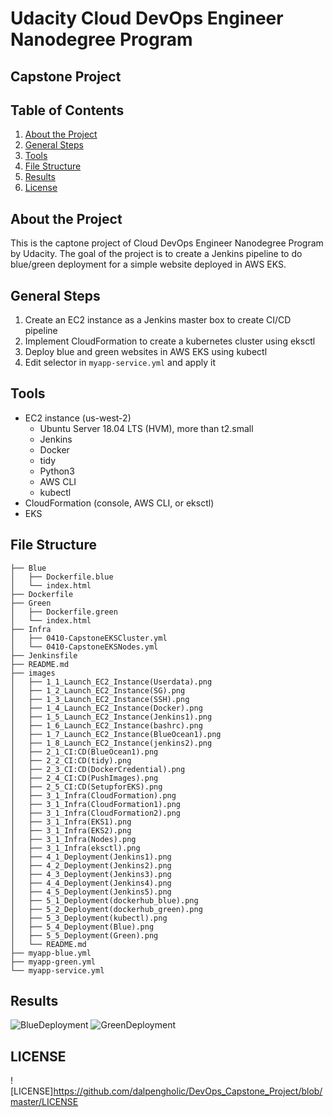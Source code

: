 # Udacity Cloud DevOps Engineer Nanodegree Program

## Capstone Project

## Table of Contents

1. [About the Project](#about_the_project)
2. [General Steps](#general_steps)
3. [Tools](#tools)
4. [File Structure](#file_structure)
5. [Results](#results)
6. [License](#license)

<a name="about_the_project"></a>
## About the Project
This is the captone project of Cloud DevOps Engineer Nanodegree Program by Udacity. The goal of the project is to create a Jenkins pipeline to do blue/green deployment for a simple website deployed in AWS EKS. 

<a name="general_steps"></a>
## General Steps
1. Create an EC2 instance as a Jenkins master box to create CI/CD pipeline
2. Implement CloudFormation to create a kubernetes cluster using eksctl
3. Deploy blue and green websites in AWS EKS using kubectl
4. Edit selector in `myapp-service.yml` and apply it

<a name="Tools"></a>
## Tools
- EC2 instance (us-west-2)
  - Ubuntu Server 18.04 LTS (HVM), more than t2.small
  - Jenkins
  - Docker
  - tidy
  - Python3
  - AWS CLI
  - kubectl
- CloudFormation (console, AWS CLI, or eksctl)
- EKS

<a name="file_structure"></a>
## File Structure
```
├── Blue
│   ├── Dockerfile.blue
│   └── index.html
├── Dockerfile
├── Green
│   ├── Dockerfile.green
│   └── index.html
├── Infra
│   ├── 0410-CapstoneEKSCluster.yml
│   └── 0410-CapstoneEKSNodes.yml
├── Jenkinsfile
├── README.md
├── images
│   ├── 1_1_Launch_EC2_Instance(Userdata).png
│   ├── 1_2_Launch_EC2_Instance(SG).png
│   ├── 1_3_Launch_EC2_Instance(SSH).png
│   ├── 1_4_Launch_EC2_Instance(Docker).png
│   ├── 1_5_Launch_EC2_Instance(Jenkins1).png
│   ├── 1_6_Launch_EC2_Instance(bashrc).png
│   ├── 1_7_Launch_EC2_Instance(BlueOcean1).png
│   ├── 1_8_Launch_EC2_Instance(jenkins2).png
│   ├── 2_1_CI:CD(BlueOcean1).png
│   ├── 2_2_CI:CD(tidy).png
│   ├── 2_3_CI:CD(DockerCredential).png
│   ├── 2_4_CI:CD(PushImages).png
│   ├── 2_5_CI:CD(SetupforEKS).png
│   ├── 3_1_Infra(CloudFormation).png
│   ├── 3_1_Infra(CloudFormation1).png
│   ├── 3_1_Infra(CloudFormation2).png
│   ├── 3_1_Infra(EKS1).png
│   ├── 3_1_Infra(EKS2).png
│   ├── 3_1_Infra(Nodes).png
│   ├── 3_1_Infra(eksctl).png
│   ├── 4_1_Deployment(Jenkins1).png
│   ├── 4_2_Deployment(Jenkins2).png
│   ├── 4_3_Deployment(Jenkins3).png
│   ├── 4_4_Deployment(Jenkins4).png
│   ├── 4_5_Deployment(Jenkins5).png
│   ├── 5_1_Deployment(dockerhub_blue).png
│   ├── 5_2_Deployment(dockerhub_green).png
│   ├── 5_3_Deployment(kubectl).png
│   ├── 5_4_Deployment(Blue).png
│   ├── 5_5_Deployment(Green).png
│   └── README.md
├── myapp-blue.yml
├── myapp-green.yml
└── myapp-service.yml
```

<a name="results"></a>
## Results
![BlueDeployment](https://github.com/dalpengholic/DevOps_Capstone_Project/blob/master/images/5_4_Deployment(Blue).png)
![GreenDeployment](https://github.com/dalpengholic/DevOps_Capstone_Project/blob/master/images/5_5_Deployment(Green).png)

<a name="license"></a>
## LICENSE
![LICENSE]https://github.com/dalpengholic/DevOps_Capstone_Project/blob/master/LICENSE
